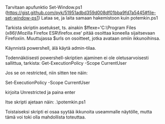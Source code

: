 Tarvitaan apufunktio Set-Window.ps1 (https://gist.github.com/pyk/51951adbd359d008df01bba9fd7a5445#file-set-window-ps1)
Lataa se, ja laita samaan hakemistoon kuin potemkin.ps1

Tarkista skriptin asetukset, ts. ainakin $ffexe='C:\Program Files (x86)\Mozilla Firefox ESR\firefox.exe' pitää osoittaa koneella sijaitsevaan Firefoxiin.
Muuttujassa $urls on osoitteet, jotka avataan omiin ikkunoihinsa.

Käynnistä powershell, älä käytä admin-tilaa.

Todennäköisesti powershell-skriptien ajaminen ei ole oletusarvoisesti sallittua, tarkista:
Get-ExecutionPolicy -Scope CurrentUser

Jos se on restricted, niin sitten tee näin:

Set-ExecutionPolicy -Scope CurrentUser

kirjoita Unrestricted ja paina enter

Itse skripti ajetaan näin:
.\potemkin.ps1

Toistaiseksi skripti ei osaa syytää ikkunoita useammalle näytölle, mutta tämä voi toki olla mahdollista toteuttaa.
